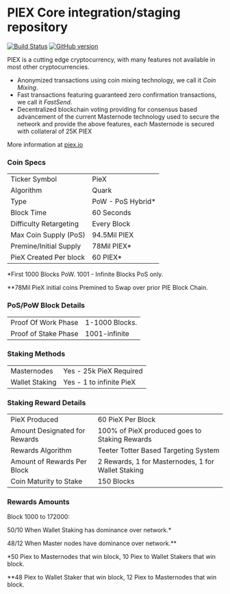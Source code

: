 PIEX Core integration/staging repository
=====================================

[![Build Status](https://travis-ci.org/PIEX-Project/PIEX.svg?branch=master)](https://travis-ci.org/PIEX-Project/PIEX) [![GitHub version](https://badge.fury.io/gh/PIEX-Project%2FPIEX.svg)](https://badge.fury.io/gh/PIEX-Project%2FPIEX)

PIEX is a cutting edge cryptocurrency, with many features not available in most other cryptocurrencies.
- Anonymized transactions using coin mixing technology, we call it _Coin Mixing_.
- Fast transactions featuring guaranteed zero confirmation transactions, we call it _FastSend_.
- Decentralized blockchain voting providing for consensus based advancement of the current Masternode
  technology used to secure the network and provide the above features, each Masternode is secured
  with collateral of 25K PIEX

More information at [piex.io](http://www.piex.io)

### Coin Specs
<table>
<tr><td>Ticker Symbol</td><td>PieX</td></tr>
<tr><td>Algorithm</td><td>Quark</td></tr>
<tr><td>Type</td><td>PoW - PoS Hybrid*</td></tr>
<tr><td>Block Time</td><td>60 Seconds</td></tr>
<tr><td>Difficulty Retargeting</td><td>Every Block</td></tr>
<tr><td>Max Coin Supply (PoS)</td><td>94.5Mil PIEX</td></tr>
<tr><td>Premine/Initial Supply</td><td>78Mil PIEX*</td></tr>
<tr><td>PieX Created Per block</td><td>60 PIEX*</td></tr>
</table>

*First 1000 Blocks PoW. 1001 - Infinite Blocks PoS only.

**78Mil PieX initial coins Premined to Swap over prior PIE Block Chain.

### PoS/PoW Block Details
<table>
<tr><td>Proof Of Work Phase</td><td>1-1000 Blocks.</td></tr>
<tr><td>Proof of Stake Phase</td><td>1001-infinite</td></tr>
</table>

### Staking Methods
<table>
<tr><td>Masternodes</td><td>Yes - 25k PieX Required</td></tr>
<tr><td>Wallet Staking</td><td>Yes - 1 to infinite PieX</td></tr>
</table>

### Staking Reward Details
<table>
<tr><td>PieX Produced</td><td>60 PieX Per Block</td></tr>
<tr><td>Amount Designated for Rewards</td><td>100% of PieX produced goes to Staking Rewards</td></tr>
<tr><td>Rewards Algorithm</td><td>Teeter Totter Based Targeting System</td></tr>
<tr><td>Amount of Rewards Per Block</td><td>2 Rewards, 1 for Masternodes, 1 for Wallet Staking</td></tr>
<tr><td>Coin Maturity to Stake</td><td>150 Blocks</td></tr>


</table>

### Rewards Amounts

Block 1000 to 172000:

50/10 When Wallet Staking has dominance over network.*

48/12 When Master nodes have dominance over network.**


*50 Piex to Masternodes that win block, 10 Piex to Wallet Stakers that win block.

**48 Piex to Wallet Staker that win block, 12 Piex to Masternodes that win block.

